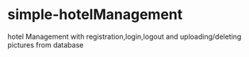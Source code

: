 # simple-hotelManagement
hotel Management with registration,login,logout and uploading/deleting pictures from database

